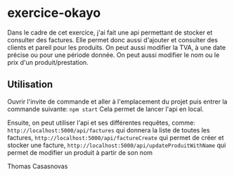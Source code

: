 # exercice-okayo

Dans le cadre de cet exercice, j'ai fait une api permettant de stocker et consulter des factures.
Elle permet donc aussi d'ajouter et consulter des clients et pareil pour les produits.
On peut aussi modifier la TVA, à une date précise ou pour une période donnée.
On peut aussi modifier le nom ou le prix d'un produit/prestation.


## Utilisation

Ouvrir l'invite de commande et aller à l'emplacement du projet puis entrer la commande suivante:
```npm start```
Cela permet de lancer l'api en local.

Ensuite, on peut utiliser l'api et ses différentes requêtes, comme:
```http://localhost:5000/api/factures``` qui donnera la liste de toutes les factures,
```http://localhost:5000/api/factureCreate``` qui permet de créer et stocker une facture,
```http://localhost:5000/api/updateProduitWithName``` qui permet de modifier un produit à partir de son nom


Thomas Casasnovas
